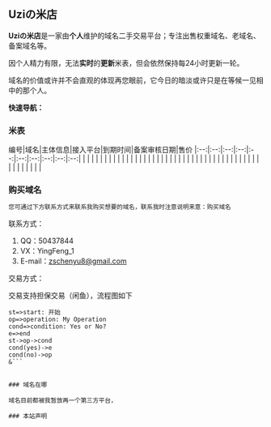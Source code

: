 ## Uziの米店

**Uziの米店**是一家由**个人**维护的域名二手交易平台；专注出售权重域名、老域名、备案域名等。

因个人精力有限，无法**实时**的**更新**米表，但会依然保持每24小时更新一轮。


域名的价值或许并不会直观的体现再您眼前，它今日的暗淡或许只是在等候一见相中的那个人。

**快速导航：**

### 米表

编号|域名|主体信息|接入平台|到期时间|备案审核日期|售价
|:--:|:--:|:--:|:--:|:--:|:--:|:--:|:--:|:--:|:--:|
 | | | | | | |
 | | | | | | |
 | | | | | | |
 | | | | | | |
 | | | | | | |
 | | | | | | |
 | | | | | | |

### 购买域名
```markdown
您可通过下方联系方式来联系我购买想要的域名，联系我时注意说明来意：购买域名
```
联系方式：

1. QQ：50437844
2. VX：YingFeng_1
3. E-mail：zschenyu8@gmail.com

交易方式：

交易支持担保交易（闲鱼），流程图如下

```flow
st=>start: 开始
op=>operation: My Operation
cond=>condition: Yes or No?
e=>end
st->op->cond
cond(yes)->e
cond(no)->op
&```


### 域名在哪

域名目前都被我暂放再一个第三方平台，

### 本站声明


